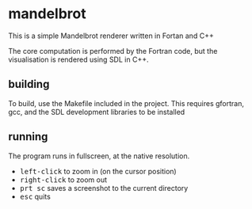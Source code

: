 # mandelbrot

This is a simple Mandelbrot renderer written in Fortan and C++

The core computation is performed by the Fortran code, but the visualisation is rendered using SDL in C++.

## building

To build, use the Makefile included in the project. This requires gfortran, gcc, and the SDL development libraries to be installed

## running

The program runs in fullscreen, at the native resolution.

- <kbd>left-click</kbd> to zoom in (on the cursor position)
- <kbd>right-click</kbd> to zoom out
- <kbd>prt sc</kbd> saves a screenshot to the current directory
- <kbd>esc</kbd> quits
